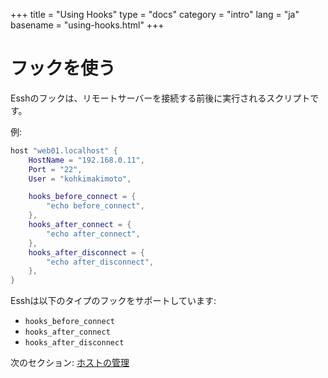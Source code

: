 +++
title = "Using Hooks"
type = "docs"
category = "intro"
lang = "ja"
basename = "using-hooks.html"
+++

# フックを使う

Esshのフックは、リモートサーバーを接続する前後に実行されるスクリプトです。

例:

~~~lua
host "web01.localhost" {
    HostName = "192.168.0.11",
    Port = "22",
    User = "kohkimakimoto",

    hooks_before_connect = {
        "echo before_connect",
    },
    hooks_after_connect = {
        "echo after_connect",
    },
    hooks_after_disconnect = {
        "echo after_disconnect",
    },
}
~~~

Esshは以下のタイプのフックをサポートしています:

* `hooks_before_connect`
* `hooks_after_connect`
* `hooks_after_disconnect`

次のセクション: [ホストの管理](managing-hosts.html)
